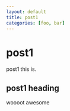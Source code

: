 ```yaml
---
layout: default
title: post1
categories: [foo, bar]
---
```

# post1

post1 this is.

## post1 heading

woooot awesome
